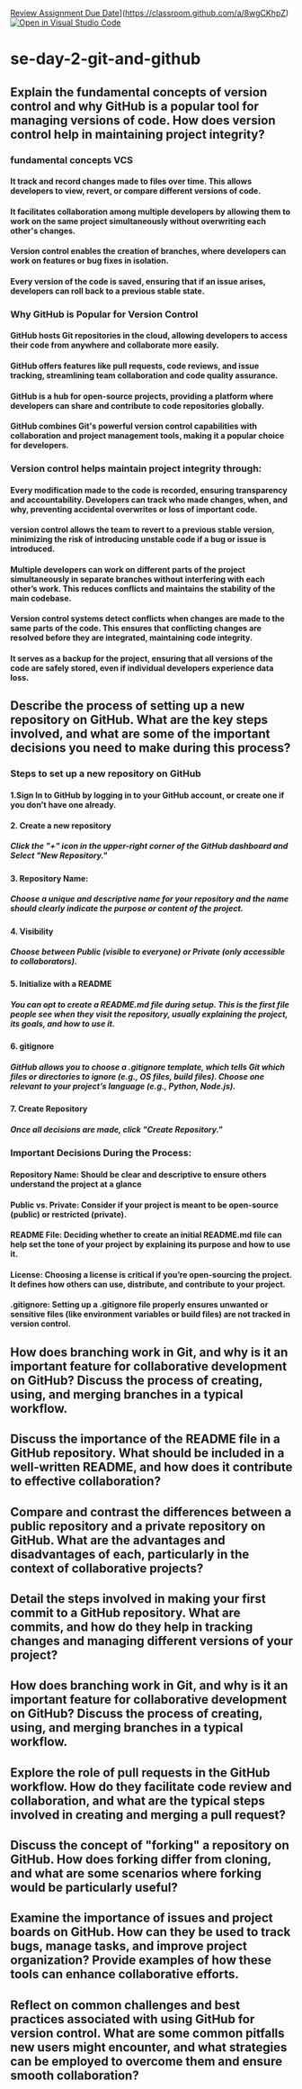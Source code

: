 [Review Assignment Due Date](https://classroom.github.com/assets/deadline-readme-button-22041afd0340ce965d47ae6ef1cefeee28c7c493a6346c4f15d667ab976d596c.svg)](https://classroom.github.com/a/8wgCKhpZ)
[![Open in Visual Studio Code](https://classroom.github.com/assets/open-in-vscode-2e0aaae1b6195c2367325f4f02e2d04e9abb55f0b24a779b69b11b9e10269abc.svg)](https://classroom.github.com/online_ide?assignment_repo_id=16253775&assignment_repo_type=AssignmentRepo)
# se-day-2-git-and-github
## Explain the fundamental concepts of version control and why GitHub is a popular tool for managing versions of code. How does version control help in maintaining project integrity?
### fundamental concepts VCS
#### It track and record changes made to files over time. This allows developers to view, revert, or compare different versions of code.
#### It facilitates collaboration among multiple developers by allowing them to work on the same project simultaneously without overwriting each other's changes.
#### Version control enables the creation of branches, where developers can work on features or bug fixes in isolation.
#### Every version of the code is saved, ensuring that if an issue arises, developers can roll back to a previous stable state.
### Why GitHub is Popular for Version Control
#### GitHub hosts Git repositories in the cloud, allowing developers to access their code from anywhere and collaborate more easily.
#### GitHub offers features like pull requests, code reviews, and issue tracking, streamlining team collaboration and code quality assurance.
#### GitHub is a hub for open-source projects, providing a platform where developers can share and contribute to code repositories globally.
#### GitHub combines Git's powerful version control capabilities with collaboration and project management tools, making it a popular choice for developers.
### Version control helps maintain project integrity through:
#### Every modification made to the code is recorded, ensuring transparency and accountability. Developers can track who made changes, when, and why, preventing accidental overwrites or loss of important code.
####  version control allows the team to revert to a previous stable version, minimizing the risk of introducing unstable code if a bug or issue is introduced.
#### Multiple developers can work on different parts of the project simultaneously in separate branches without interfering with each other’s work. This reduces conflicts and maintains the stability of the main codebase.
#### Version control systems detect conflicts when changes are made to the same parts of the code. This ensures that conflicting changes are resolved before they are integrated, maintaining code integrity.
#### It serves as a backup for the project, ensuring that all versions of the code are safely stored, even if individual developers experience data loss.

## Describe the process of setting up a new repository on GitHub. What are the key steps involved, and what are some of the important decisions you need to make during this process?
### Steps to  set up a new  repository on GitHub
#### 1.Sign In to GitHub by logging in to your GitHub account, or create one if you don’t have one already.  
#### 2. Create a new repository
##### Click the "+" icon in the upper-right corner of the GitHub dashboard and Select "New Repository."
#### 3. Repository Name:
##### Choose a unique and descriptive name for your repository and the name should clearly indicate the purpose or content of the project.
#### 4. Visibility 
##### Choose between Public (visible to everyone) or Private (only accessible to collaborators).
#### 5. Initialize with a README
##### You can opt to create a README.md file during setup. This is the first file people see when they visit the repository, usually explaining the project, its goals, and how to use it.
#### 6. gitignore
##### GitHub allows you to choose a .gitignore template, which tells Git which files or directories to ignore (e.g., OS files, build files). Choose one relevant to your project’s language (e.g., Python, Node.js).
#### 7. Create Repository
##### Once all decisions are made, click "Create Repository."
### Important Decisions During the Process:
#### Repository Name: Should be clear and descriptive to ensure others understand the project at a glance
#### Public vs. Private: Consider if your project is meant to be open-source (public) or restricted (private).
#### README File: Deciding whether to create an initial README.md file can help set the tone of your project by explaining its purpose and how to use it.
#### License: Choosing a license is critical if you’re open-sourcing the project. It defines how others can use, distribute, and contribute to your project.
#### .gitignore: Setting up a .gitignore file properly ensures unwanted or sensitive files (like environment variables or build files) are not tracked in version control.
## How does branching work in Git, and why is it an important feature for collaborative development on GitHub? Discuss the process of creating, using, and merging branches in a typical workflow.
## Discuss the importance of the README file in a GitHub repository. What should be included in a well-written README, and how does it contribute to effective collaboration?
### 
## Compare and contrast the differences between a public repository and a private repository on GitHub. What are the advantages and disadvantages of each, particularly in the context of collaborative projects?

## Detail the steps involved in making your first commit to a GitHub repository. What are commits, and how do they help in tracking changes and managing different versions of your project?

## How does branching work in Git, and why is it an important feature for collaborative development on GitHub? Discuss the process of creating, using, and merging branches in a typical workflow.

## Explore the role of pull requests in the GitHub workflow. How do they facilitate code review and collaboration, and what are the typical steps involved in creating and merging a pull request?

## Discuss the concept of "forking" a repository on GitHub. How does forking differ from cloning, and what are some scenarios where forking would be particularly useful?

## Examine the importance of issues and project boards on GitHub. How can they be used to track bugs, manage tasks, and improve project organization? Provide examples of how these tools can enhance collaborative efforts.

## Reflect on common challenges and best practices associated with using GitHub for version control. What are some common pitfalls new users might encounter, and what strategies can be employed to overcome them and ensure smooth collaboration?
